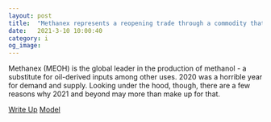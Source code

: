 ```yaml
---
layout: post
title:  "Methanex represents a reopening trade through a commodity that may be ushered into an upcycle."
date:   2021-3-10 10:00:40
category: i
og_image:
---
```


Methanex (MEOH) is the global leader in the production of methanol - a substitute for oil-derived  inputs among other uses. 2020 was a horrible year for demand and supply. Looking under the hood, though, there are a few reasons why 2021 and beyond may more than make up for that.

<a href="https://csahil.github.io/assets/MEOH.pdf">Write Up</a>
<a href="https://csahil.github.io/assets/MEOH_model.pdf">Model</a>
